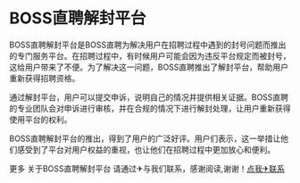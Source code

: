 # BOSS直聘解封平台

BOSS直聘解封平台是BOSS直聘为解决用户在招聘过程中遇到的封号问题而推出的专门服务平台。在招聘过程中，有时候用户可能会因为违反平台规定而被封号，这给用户带来了不便。为了解决这一问题，BOSS直聘推出了解封平台，帮助用户重新获得招聘资格。

通过解封平台，用户可以提交申诉，说明自己的情况并提供相关证据。BOSS直聘的专业团队会对申诉进行审核，并在合规的情况下进行解封处理，让用户重新获得使用平台的权利。

BOSS直聘解封平台的推出，得到了用户的广泛好评。用户们表示，这一举措让他们感受到了平台对用户权益的重视，也让他们在招聘过程中更加放心和便利。

更多 关于BOSS直聘解封平台 请通过✈与我们联系，感谢阅读,谢谢！[点我✈联系](https://w.k02.cc)
